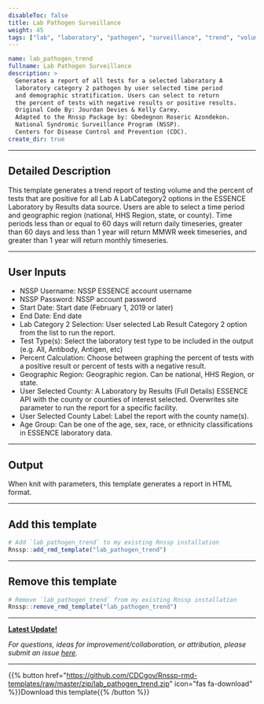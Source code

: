 ```yaml
---
disableToc: false
title: Lab Pathogen Surveillance
weight: 45
tags: ["lab", "laboratory", "pathogen", "surveillance", "trend", "volume", "demographics", "response"]
---
```


```yaml
name: lab_pathogen_trend
fullname: Lab Pathogen Surveillance
description: >
  Generates a report of all tests for a selected laboratory A 
  laboratory category 2 pathogen by user selected time period 
  and demographic stratification. Users can select to return 
  the percent of tests with negative results or positive results.
  Original Code By: Jourdan Devies & Kelly Carey. 
  Adapted to the Rnssp Package by: Gbedegnon Roseric Azondekon. 
  National Syndromic Surveillance Program (NSSP). 
  Centers for Disease Control and Prevention (CDC). 
create_dir: true
```
---
## Detailed Description

This template generates a trend report of testing volume and the percent of tests that are positive for all Lab A LabCategory2 options in the ESSENCE Laboratory by Results data source. Users are able to select a time period and geographic region (national, HHS Region, state, or county). Time periods less than or equal to 60 days will return daily timeseries, greater than 60 days and less than 1 year will return MMWR week timeseries, and greater than 1 year will return monthly timeseries.

---
## User Inputs

* NSSP Username: NSSP ESSENCE account username
* NSSP Password: NSSP account password
* Start Date: Start date (February 1, 2019 or later)
* End Date: End date
* Lab Category 2 Selection: User selected Lab Result Category 2 option from the list to run the report. 
* Test Type(s): Select the laboratory test type to be included in the output (e.g. All, Antibody, Antigen, etc)
* Percent Calculation: Choose between graphing the percent of tests with a positive result or percent of tests with a negative result. 
* Geographic Region: Geographic region. Can be national, HHS Region, or state. 
* User Selected County: A Laboratory by Results (Full Details) ESSENCE API with the county or counties of interest selected. Overwrites site parameter to run the report for a specific facility.
* User Selected County Label: Label the report with the county name(s). 
* Age Group: Can be one of the age, sex, race, or ethnicity classifications in ESSENCE laboratory data.


---
## Output

When knit with parameters, this template generates a report in HTML format.

---
## Add this template

```r
# Add `lab_pathogen_trend` to my existing Rnssp installation
Rnssp::add_rmd_template("lab_pathogen_trend")
```
---
## Remove this template

```r
# Remove `lab_pathogen_trend` from my existing Rnssp installation
Rnssp::remove_rmd_template("lab_pathogen_trend")
```

---
[**Latest Update!**](https://cdcgov.github.io/Rnssp-rmd-templates/changelogs/#lab-pathogen-surveillance-template-lab_pathogen_trend)

*For questions, ideas for improvement/collaboration, or attribution, please submit an issue [here](https://github.com/CDCgov/Rnssp-rmd-templates/issues).*

---
{{% button href="https://github.com/CDCgov/Rnssp-rmd-templates/raw/master/zip/lab_pathogen_trend.zip" icon="fas fa-download" %}}Download this template{{% /button %}}
